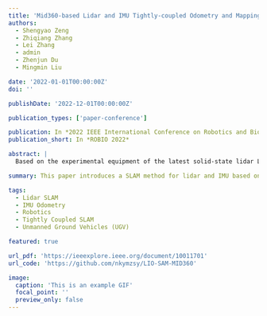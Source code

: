 ```yaml
---
title: 'Mid360-based Lidar and IMU Tightly-coupled Odometry and Mapping'
authors:
  - Shengyao Zeng
  - Zhiqiang Zhang
  - Lei Zhang
  - admin
  - Zhenjun Du
  - Mingmin Liu

date: '2022-01-01T00:00:00Z'
doi: ''

publishDate: '2022-12-01T00:00:00Z'

publication_types: ['paper-conference']

publication: In *2022 IEEE International Conference on Robotics and Biomimetics (ROBIO)*
publication_short: In *ROBIO 2022*

abstract: |
  Based on the experimental equipment of the latest solid-state lidar Livox-Mid360, this paper explores tightly coupled SLAM method for lidar and inertial measurement unit (IMU). Aiming at the non-uniform sampling point cloud characteristics of solid-state lidar, we use a method based on single-line depth variation to extract point cloud features. Sliding windows based local map construction and submap-to-submap constraints can effectively adapt to the complex environment. The ground constraint module is added to reduce the trajectory error when the system is deployed in unmanned ground vehicle (UGV). The method proposed in this paper is feasible and effective in our different environment experiments. It can obtain higher trajectory accuracy and does not lose positioning when shaking quickly.

summary: This paper introduces a SLAM method for lidar and IMU based on Livox-Mid360, aimed at improving trajectory accuracy in complex environments and reducing error when deployed on unmanned ground vehicles (UGVs).

tags:
  - Lidar SLAM
  - IMU Odometry
  - Robotics
  - Tightly Coupled SLAM
  - Unmanned Ground Vehicles (UGV)

featured: true

url_pdf: 'https://ieeexplore.ieee.org/document/10011701'
url_code: 'https://github.com/nkymzsy/LIO-SAM-MID360'

image:
  caption: 'This is an example GIF'
  focal_point: ''
  preview_only: false
---
```

